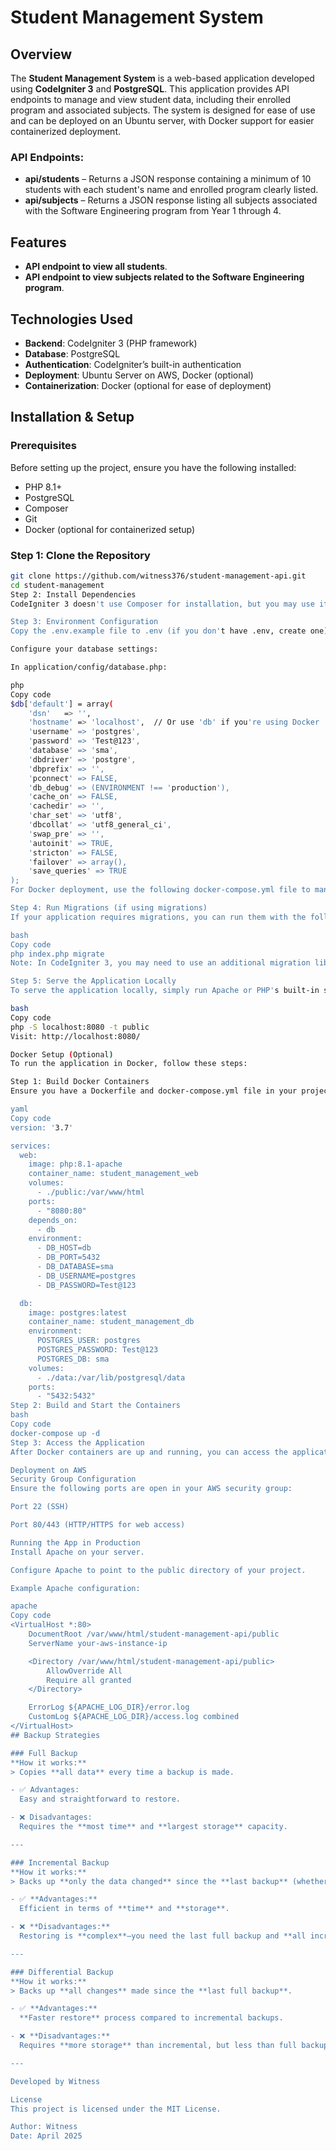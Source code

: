 # Student Management System

## Overview

The **Student Management System** is a web-based application developed using **CodeIgniter 3** and **PostgreSQL**. This application provides API endpoints to manage and view student data, including their enrolled program and associated subjects. The system is designed for ease of use and can be deployed on an Ubuntu server, with Docker support for easier containerized deployment.

### API Endpoints:
- **api/students** – Returns a JSON response containing a minimum of 10 students with each student's name and enrolled program clearly listed.
- **api/subjects** – Returns a JSON response listing all subjects associated with the Software Engineering program from Year 1 through 4.

## Features
- **API endpoint to view all students**.
- **API endpoint to view subjects related to the Software Engineering program**.

## Technologies Used
- **Backend**: CodeIgniter 3 (PHP framework)
- **Database**: PostgreSQL
- **Authentication**: CodeIgniter’s built-in authentication
- **Deployment**: Ubuntu Server on AWS, Docker (optional)
- **Containerization**: Docker (optional for ease of deployment)

## Installation & Setup

### Prerequisites
Before setting up the project, ensure you have the following installed:

- PHP 8.1+
- PostgreSQL
- Composer
- Git
- Docker (optional for containerized setup)

### Step 1: Clone the Repository
```bash
git clone https://github.com/witness376/student-management-api.git
cd student-management
Step 2: Install Dependencies
CodeIgniter 3 doesn't use Composer for installation, but you may use it for managing libraries. For now, ensure that your CodeIgniter 3 project is ready with the necessary dependencies. You may need to manually set up your composer.json if required.

Step 3: Environment Configuration
Copy the .env.example file to .env (if you don't have .env, create one).

Configure your database settings:

In application/config/database.php:

php
Copy code
$db['default'] = array(
    'dsn'   => '',
    'hostname' => 'localhost',  // Or use 'db' if you're using Docker
    'username' => 'postgres',
    'password' => 'Test@123',
    'database' => 'sma',
    'dbdriver' => 'postgre',
    'dbprefix' => '',
    'pconnect' => FALSE,
    'db_debug' => (ENVIRONMENT !== 'production'),
    'cache_on' => FALSE,
    'cachedir' => '',
    'char_set' => 'utf8',
    'dbcollat' => 'utf8_general_ci',
    'swap_pre' => '',
    'autoinit' => TRUE,
    'stricton' => FALSE,
    'failover' => array(),
    'save_queries' => TRUE
);
For Docker deployment, use the following docker-compose.yml file to manage the PostgreSQL and PHP containers.

Step 4: Run Migrations (if using migrations)
If your application requires migrations, you can run them with the following command:

bash
Copy code
php index.php migrate
Note: In CodeIgniter 3, you may need to use an additional migration library to handle database migrations, as CodeIgniter does not natively support migrations in the same way as newer versions.

Step 5: Serve the Application Locally
To serve the application locally, simply run Apache or PHP's built-in server:

bash
Copy code
php -S localhost:8080 -t public
Visit: http://localhost:8080/

Docker Setup (Optional)
To run the application in Docker, follow these steps:

Step 1: Build Docker Containers
Ensure you have a Dockerfile and docker-compose.yml file in your project root directory. Here's an example docker-compose.yml file for the project:

yaml
Copy code
version: '3.7'

services:
  web:
    image: php:8.1-apache
    container_name: student_management_web
    volumes:
      - ./public:/var/www/html
    ports:
      - "8080:80"
    depends_on:
      - db
    environment:
      - DB_HOST=db
      - DB_PORT=5432
      - DB_DATABASE=sma
      - DB_USERNAME=postgres
      - DB_PASSWORD=Test@123

  db:
    image: postgres:latest
    container_name: student_management_db
    environment:
      POSTGRES_USER: postgres
      POSTGRES_PASSWORD: Test@123
      POSTGRES_DB: sma
    volumes:
      - ./data:/var/lib/postgresql/data
    ports:
      - "5432:5432"
Step 2: Build and Start the Containers
bash
Copy code
docker-compose up -d
Step 3: Access the Application
After Docker containers are up and running, you can access the application at http://localhost:8080/.

Deployment on AWS
Security Group Configuration
Ensure the following ports are open in your AWS security group:

Port 22 (SSH)

Port 80/443 (HTTP/HTTPS for web access)

Running the App in Production
Install Apache on your server.

Configure Apache to point to the public directory of your project.

Example Apache configuration:

apache
Copy code
<VirtualHost *:80>
    DocumentRoot /var/www/html/student-management-api/public
    ServerName your-aws-instance-ip

    <Directory /var/www/html/student-management-api/public>
        AllowOverride All
        Require all granted
    </Directory>

    ErrorLog ${APACHE_LOG_DIR}/error.log
    CustomLog ${APACHE_LOG_DIR}/access.log combined
</VirtualHost>
## Backup Strategies

### Full Backup
**How it works:**  
> Copies **all data** every time a backup is made.

- ✅ Advantages:  
  Easy and straightforward to restore.

- ❌ Disadvantages:  
  Requires the **most time** and **largest storage** capacity.

---

### Incremental Backup
**How it works:**  
> Backs up **only the data changed** since the **last backup** (whether full or incremental).

- ✅ **Advantages:**  
  Efficient in terms of **time** and **storage**.

- ❌ **Disadvantages:**  
  Restoring is **complex**—you need the last full backup and **all incremental backups** made since.

---

### Differential Backup
**How it works:**  
> Backs up **all changes** made since the **last full backup**.

- ✅ **Advantages:**  
  **Faster restore** process compared to incremental backups.

- ❌ **Disadvantages:**  
  Requires **more storage** than incremental, but less than full backups.

---

Developed by Witness

License
This project is licensed under the MIT License.

Author: Witness
Date: April 2025
